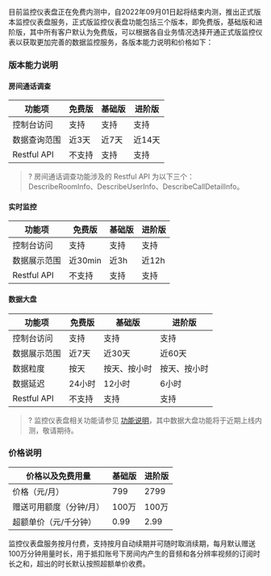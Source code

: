 目前监控仪表盘正在免费内测中，自2022年09月01日起将结束内测，推出正式版本监控仪表盘服务，正式版监控仪表盘功能包括三个版本，即免费版，基础版和进阶版，其中所有客户默认为免费版，可以根据各自业务情况选择开通正式版监控仪表以获取更加完善的数据监控服务，各版本能力说明和价格如下：

### 版本能力说明
#### 房间通话调查

| 功能项       | 免费版 | 基础版 | 进阶版 |
| ------------ | ------ | ------ | ------ |
| 控制台访问   | 支持   | 支持   | 支持   |
| 数据查询范围 | 近3天  | 近7天  | 近14天 |
| Restful API  | 不支持      | 支持   | 支持   |

>? 房间通话调查功能涉及的 Restful API 为以下三个：DescribeRoomInfo、DescribeUserInfo、DescribeCallDetailInfo。

#### 实时监控

| 功能项       | 免费版  | 基础版 | 进阶版 |
| ------------ | ------- | ------ | ------ |
| 控制台访问   | 支持    | 支持   | 支持   |
| 数据展示范围 | 近30min | 近3h   | 近12h  |
| Restful API  | 不支持      | 支持   | 支持   |

#### 数据大盘

| 功能项       | 免费版 | 基础版       | 进阶版       |
| ------------ | ------ | ------------ | ------------ |
| 控制台访问   | 支持   | 支持         | 支持         |
| 数据展示范围 | 近7天  | 近30天       | 近60天       |
| 数据粒度     | 按天   | 按天、按小时 | 按天、按小时 |
| 数据延迟     | 24小时 | 12小时       | 6小时        |
| Restful API  | 不支持      | 支持         | 支持         |


>? 监控仪表盘相关功能请参见 [功能说明](https://cloud.tencent.com/document/product/647/50490)，其中数据大盘功能将于近期上线内测，敬请期待。



### 价格说明

| 价格以及免费用量    | 基础版 | 进阶版 |
| ----------------------- | ------ | ------ |
| 价格（元/月）           | 799    | 2799   |
| 赠送可用额度（分钟/月） | 100万  | 100万  |
| 超额单价（元/千分钟）   | 0.99   | 2.99   |

监控仪表盘服务按月付费，支持按月自动续期并可随时取消续期，每月默认赠送100万分钟用量时长，用于抵扣账号下房间内产生的音频和各分辨率视频的订阅时长之和，超出的时长默认按照超额单价收费。
